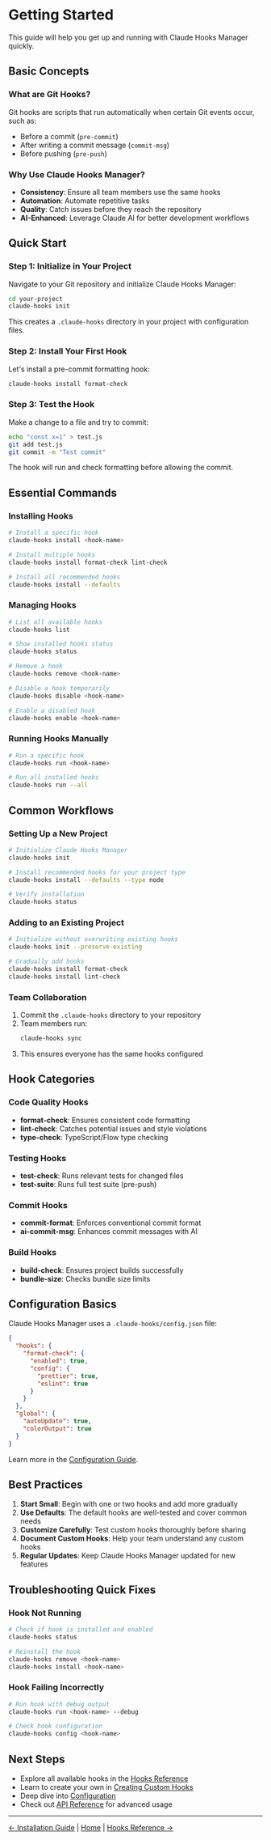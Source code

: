 # Getting Started

This guide will help you get up and running with Claude Hooks Manager quickly.

## Basic Concepts

### What are Git Hooks?

Git hooks are scripts that run automatically when certain Git events occur, such as:
- Before a commit (`pre-commit`)
- After writing a commit message (`commit-msg`)
- Before pushing (`pre-push`)

### Why Use Claude Hooks Manager?

- **Consistency**: Ensure all team members use the same hooks
- **Automation**: Automate repetitive tasks
- **Quality**: Catch issues before they reach the repository
- **AI-Enhanced**: Leverage Claude AI for better development workflows

## Quick Start

### Step 1: Initialize in Your Project

Navigate to your Git repository and initialize Claude Hooks Manager:

```bash
cd your-project
claude-hooks init
```

This creates a `.claude-hooks` directory in your project with configuration files.

### Step 2: Install Your First Hook

Let's install a pre-commit formatting hook:

```bash
claude-hooks install format-check
```

### Step 3: Test the Hook

Make a change to a file and try to commit:

```bash
echo "const x=1" > test.js
git add test.js
git commit -m "Test commit"
```

The hook will run and check formatting before allowing the commit.

## Essential Commands

### Installing Hooks

```bash
# Install a specific hook
claude-hooks install <hook-name>

# Install multiple hooks
claude-hooks install format-check lint-check

# Install all recommended hooks
claude-hooks install --defaults
```

### Managing Hooks

```bash
# List all available hooks
claude-hooks list

# Show installed hooks status
claude-hooks status

# Remove a hook
claude-hooks remove <hook-name>

# Disable a hook temporarily
claude-hooks disable <hook-name>

# Enable a disabled hook
claude-hooks enable <hook-name>
```

### Running Hooks Manually

```bash
# Run a specific hook
claude-hooks run <hook-name>

# Run all installed hooks
claude-hooks run --all
```

## Common Workflows

### Setting Up a New Project

```bash
# Initialize Claude Hooks Manager
claude-hooks init

# Install recommended hooks for your project type
claude-hooks install --defaults --type node

# Verify installation
claude-hooks status
```

### Adding to an Existing Project

```bash
# Initialize without overwriting existing hooks
claude-hooks init --preserve-existing

# Gradually add hooks
claude-hooks install format-check
claude-hooks install lint-check
```

### Team Collaboration

1. Commit the `.claude-hooks` directory to your repository
2. Team members run:
   ```bash
   claude-hooks sync
   ```
3. This ensures everyone has the same hooks configured

## Hook Categories

### Code Quality Hooks

- **format-check**: Ensures consistent code formatting
- **lint-check**: Catches potential issues and style violations
- **type-check**: TypeScript/Flow type checking

### Testing Hooks

- **test-check**: Runs relevant tests for changed files
- **test-suite**: Runs full test suite (pre-push)

### Commit Hooks

- **commit-format**: Enforces conventional commit format
- **ai-commit-msg**: Enhances commit messages with AI

### Build Hooks

- **build-check**: Ensures project builds successfully
- **bundle-size**: Checks bundle size limits

## Configuration Basics

Claude Hooks Manager uses a `.claude-hooks/config.json` file:

```json
{
  "hooks": {
    "format-check": {
      "enabled": true,
      "config": {
        "prettier": true,
        "eslint": true
      }
    }
  },
  "global": {
    "autoUpdate": true,
    "colorOutput": true
  }
}
```

Learn more in the [Configuration Guide](Configuration-Guide.md).

## Best Practices

1. **Start Small**: Begin with one or two hooks and add more gradually
2. **Use Defaults**: The default hooks are well-tested and cover common needs
3. **Customize Carefully**: Test custom hooks thoroughly before sharing
4. **Document Custom Hooks**: Help your team understand any custom hooks
5. **Regular Updates**: Keep Claude Hooks Manager updated for new features

## Troubleshooting Quick Fixes

### Hook Not Running

```bash
# Check if hook is installed and enabled
claude-hooks status

# Reinstall the hook
claude-hooks remove <hook-name>
claude-hooks install <hook-name>
```

### Hook Failing Incorrectly

```bash
# Run hook with debug output
claude-hooks run <hook-name> --debug

# Check hook configuration
claude-hooks config <hook-name>
```

## Next Steps

- Explore all available hooks in the [Hooks Reference](Hooks-Reference.md)
- Learn to create your own in [Creating Custom Hooks](Creating-Custom-Hooks.md)
- Deep dive into [Configuration](Configuration-Guide.md)
- Check out [API Reference](API-Reference.md) for advanced usage

---

[← Installation Guide](Installation-Guide.md) | [Home](Home.md) | [Hooks Reference →](Hooks-Reference.md)